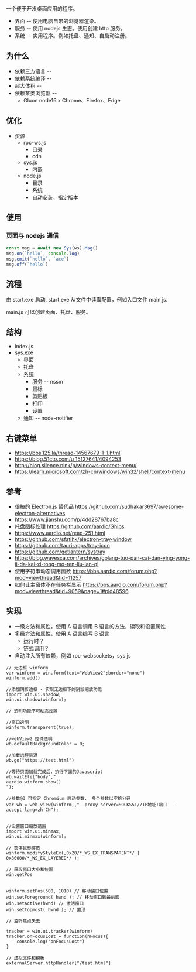 一个便于开发桌面应用的程序。

- 界面 -- 使用电脑自带的浏览器渲染。
- 服务 -- 使用 nodejs 生态。使用创建 http 服务。
- 系统 -- 实用程序。例如托盘、通知、自启动注册。

## 为什么

- 依赖三方语言 --
- 依赖系统编译 --
- 超大体积 --
- 依赖某类浏览器 --
  - Gluon node16.x Chrome、Firefox、Edge

## 优化
- 资源
  - rpc-ws.js
    - 目录
    - cdn
  - sys.js
    - 内嵌
  - node.js
    - 目录
    - 系统
    - 自动安装，指定版本

## 使用
### 页面与 nodejs 通信


``` js
const msg = await new Sys(ws).Msg()
msg.on(`hello`, console.log)
msg.emit(`hello`, `ace`)
msg.off(`hello`)
```


## 流程

由 start.exe 启动, start.exe 从文件中读取配置，例如入口文件 main.js.

main.js 可以创建页面、托盘、服务。

## 结构

- index.js
- sys.exe
  - 界面
  - 托盘
  - 系统
    - 服务 -- nssm
    - 鼠标
    - 剪贴板
    - 打印
    - 设置
  - 通知 -- node-notifier

## 右键菜单
  - https://bbs.125.la/thread-14567679-1-1.html
  - https://blog.51cto.com/u_15127641/4094253
  - http://blog.silence.pink/p/windows-context-menu/
  - https://learn.microsoft.com/zh-cn/windows/win32/shell/context-menu

## 参考

- 很棒的 Electron.js 替代品 https://github.com/sudhakar3697/awesome-electron-alternatives
- https://www.jianshu.com/p/4dd28767ba8c
- 托盘图标处理 https://github.com/aardio/Ghips
- https://www.aardio.net/read-251.html
- https://github.com/sfatihk/electron-tray-window
- https://github.com/tauri-apps/tray-icon
- https://github.com/getlantern/systray
- https://blog.wavesxa.com/archives/golang-tuo-pan-cai-dan-ying-yong-ji-da-kai-xi-tong-mo-ren-liu-lan-qi
- 使用字符串动态调用函数 https://bbs.aardio.com/forum.php?mod=viewthread&tid=11257
- 如何让主窗体不在任务栏显示 https://bbs.aardio.com/forum.php?mod=viewthread&tid=9059&page=1#pid48596

## 实现
- 一级方法和属性，使用 A 语言调用 B 语言的方法，读取和设置属性
- 多级方法和属性，使用 A 语言编写 B 语言
  - 运行时？
  - 链式调用？
- 自动注入所有依赖，例如 rpc-websockets，sys.js


```
// 无边框 winform
var winform = win.form(text="WebView2";border="none")
winform.add()

//添加阴影边框 - 实现无边框下的阴影缩放功能
import win.ui.shadow;
win.ui.shadow(winform);

// 透明功能不可动态设置

//窗口透明
winform.transparent(true);

//webView2 控件透明
wb.defaultBackgroundColor = 0;

//加载远程资源
wb.go("https://test.html")

//等待页面加载完成后，执行下面的Javascript
wb.waitEle("body","
aardio.winform.show()
");

//参数@3 可指定 Chromium 启动参数， 多个参数以空格分开
var wb = web.view(winform,,"--proxy-server=SOCKS5://IP地址:端口  --accept-lang=zh-CN");


//设置窗口缩放范围
import win.ui.minmax;
win.ui.minmax(winform);

// 窗体鼠标穿透
winform.modifyStyleEx(,0x20/*_WS_EX_TRANSPARENT*/ | 0x80000/*_WS_EX_LAYERED*/ );

// 获取窗口大小和位置
win.getPos


winform.setPos(500, 1010) // 移动窗口位置
win.setForeground( hwnd ); // 移动窗口到最前面
win.setActive(hwnd) // 激活窗口
win.setTopmost( hwnd ); // 置顶

// 监听焦点失去

tracker = win.ui.tracker(winform)
tracker.onFocusLost = function(hFocus){
	console.log("onFocusLost")
}

// 虚拟文件和模板
externalServer.httpHandler["/test.html"]


```
